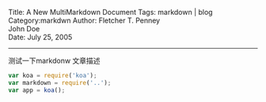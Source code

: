 Title:  A New MultiMarkdown Document 
Tags:	markdown | blog
Category:markdwn 
Author: Fletcher T. Penney  
        John Doe  
Date:   July 25, 2005  

-----

测试一下markdonw 文章描述

```js
var koa = require('koa');
var markdown = require('..');
var app = koa();

```